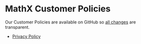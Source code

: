 # MathX Customer Policies

Our Customer Policies are available on GitHub so [all changes](https://github.com/mathxapp/customer-policies/commits/master) are transparent.

- [Privacy Policy](privacy-policy.md)